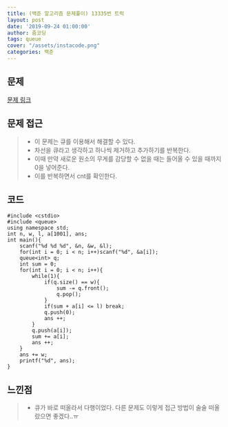 ```yaml
---
title: (백준 알고리즘 문제풀이) 13335번 트럭
layout: post
date: '2019-09-24 01:00:00'
author: 줌코딩
tags: queue
cover: "/assets/instacode.png"
categories: 백준
---
```


## 문제

[문제 링크](https://www.acmicpc.net/problem/13335)

## 문제 접근

>* 이 문제는 큐를 이용해서 해결할 수 있다.
>* 차선을 큐라고 생각하고 하나씩 제거하고 추가하기를 반복한다.
>* 이때 만약 새로운 원소의 무게를 감당할 수 없을 때는 들어올 수 있을 때까지 0을 넣어준다.
>* 이를 반복하면서 cnt를 확인한다.

## 코드

    #include <cstdio>
    #include <queue>
    using namespace std;
    int n, w, l, a[1001], ans;
    int main(){
        scanf("%d %d %d", &n, &w, &l);
        for(int i = 0; i < n; i++)scanf("%d", &a[i]);
        queue<int> q;
        int sum = 0;
        for(int i = 0; i < n; i++){
            while(1){ 
                if(q.size() == w){
                    sum -= q.front();
                    q.pop();
                }
                if(sum + a[i] <= l) break;
                q.push(0);
                ans ++;
            }
            q.push(a[i]);
            sum += a[i];
            ans ++;
        }
        ans += w;
        printf("%d", ans); 
    }

## 느낀점

>* 큐가 바로 떠올라서 다행이었다. 다른 문제도 이렇게 접근 방법이 술술 떠올랐으면 좋겠다..ㅠ
